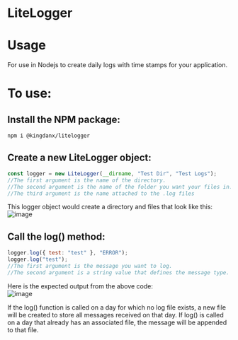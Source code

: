 # LiteLogger
# Usage
For use in Nodejs to create daily logs with time stamps for your application.<br>

# To use:

## Install the NPM package:
`npm i @kingdanx/litelogger`

## Create a new LiteLogger object:
```javascript
const logger = new LiteLogger(__dirname, "Test Dir", "Test Logs");
//The first argument is the name of the directory. 
//The second argument is the name of the folder you want your files in. It will be created if it does not exist
//The third argument is the name attached to the .log files
```

This logger object would create a directory and files that look like this:<br>
![image](https://user-images.githubusercontent.com/88867180/230150170-d23fb4f0-bd71-4d8a-a07d-6384df589618.png)

## Call the log() method:
```javascript
logger.log({ test: "test" }, "ERROR");
logger.log("test");
//The first argument is the message you want to log.
//The second argument is a string value that defines the message type. If not provided it will be of type INFO
```

Here is the expected output from the above code:<br>
![image](https://user-images.githubusercontent.com/88867180/230150852-75ee3694-fd1e-4b4e-834e-6adc403d668e.png)

If the log() function is called on a day for which no log file exists, a new file will be created to store all messages received on that day. If log() is called on a day that already has an associated file, the message will be appended to that file.

